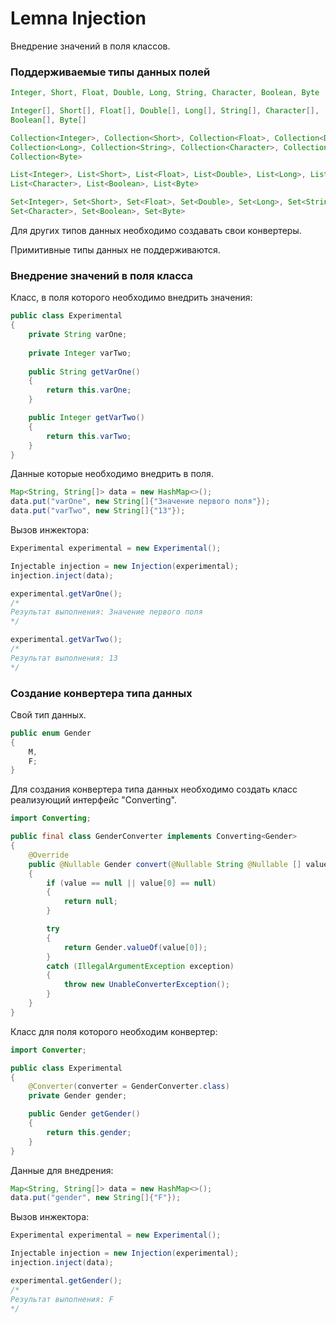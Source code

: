 # Lemna Injection
Внедрение значений в поля классов.

### Поддерживаемые типы данных полей

```java
Integer, Short, Float, Double, Long, String, Character, Boolean, Byte
```
```java
Integer[], Short[], Float[], Double[], Long[], String[], Character[],
Boolean[], Byte[]
```
```java
Collection<Integer>, Collection<Short>, Collection<Float>, Collection<Double>, 
Collection<Long>, Collection<String>, Collection<Character>, Collection<Boolean>,
Collection<Byte>
```
```java
List<Integer>, List<Short>, List<Float>, List<Double>, List<Long>, List<String>,
List<Character>, List<Boolean>, List<Byte>
```
```java
Set<Integer>, Set<Short>, Set<Float>, Set<Double>, Set<Long>, Set<String>,
Set<Character>, Set<Boolean>, Set<Byte>
```

Для других типов данных необходимо создавать свои конвертеры.

Примитивные типы данных не поддерживаются.

### Внедрение значений в поля класса
Класс, в поля которого необходимо внедрить значения:
```java
public class Experimental
{
    private String varOne;
    
    private Integer varTwo;
    
    public String getVarOne()
    {
        return this.varOne;
    }

    public Integer getVarTwo()
    {
        return this.varTwo;
    }
}
```

Данные которые необходимо внедрить в поля.
```java
Map<String, String[]> data = new HashMap<>();
data.put("varOne", new String[]{"Значение первого поля"});
data.put("varTwo", new String[]{"13"});
```

Вызов инжектора:
```java
Experimental experimental = new Experimental();

Injectable injection = new Injection(experimental);
injection.inject(data);

experimental.getVarOne();
/*
Результат выполнения: Значение первого поля
*/

experimental.getVarTwo();
/*
Результат выполнения: 13
*/
```

### Создание конвертера типа данных
Свой тип данных.
```java
public enum Gender
{
    M,
    F;
}
```

Для создания конвертера типа данных необходимо создать класс реализующий интерфейс "Converting".

```java
import Converting;

public final class GenderConverter implements Converting<Gender>
{
	@Override
	public @Nullable Gender convert(@Nullable String @Nullable [] value) throws UnableConverterException
	{
		if (value == null || value[0] == null)
		{
			return null;
		}

		try
		{
			return Gender.valueOf(value[0]);
		}
		catch (IllegalArgumentException exception)
		{
			throw new UnableConverterException();
		}
	}
}
```

Класс для поля которого необходим конвертер:

```java
import Converter;

public class Experimental
{
	@Converter(converter = GenderConverter.class)
	private Gender gender;

	public Gender getGender()
	{
		return this.gender;
	}
}
```

Данные для внедрения:
```java
Map<String, String[]> data = new HashMap<>();
data.put("gender", new String[]{"F"});
```

Вызов инжектора:
```java
Experimental experimental = new Experimental();

Injectable injection = new Injection(experimental);
injection.inject(data);

experimental.getGender();
/*
Результат выполнения: F
*/
```
